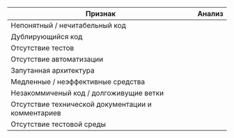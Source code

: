 | Признак                                            | Анализ |
|----------------------------------------------------|--------|
| Непонятный / нечитабельный код                     |        |
| Дублирующийся код                                  |        |
| Отсутствие тестов                                  |        |
| Отсутствие автоматизации                           |        |
| Запутанная архитектура                             |        |
| Медленные / неэффективные средства                 |        |
| Незакоммиченый код / долгоживущие ветки            |        |
| Отсутствие технической документации и комментариев |        |
| Отсутствие тестовой среды                          |        |
